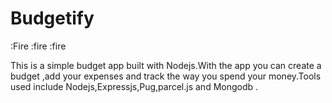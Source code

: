 # Budgetify

:Fire :fire :fire

This is a simple budget app built with Nodejs.With the app you can create a budget ,add your expenses and track the way you spend your money.Tools used include Nodejs,Expressjs,Pug,parcel.js and Mongodb .
